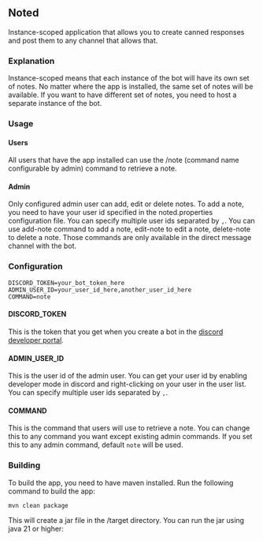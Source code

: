 ## Noted
Instance-scoped application that allows you to create canned responses and post them to any channel that allows that.

### Explanation
Instance-scoped means that each instance of the bot will have its own set of notes. No matter where the app is installed,
the same set of notes will be available. If you want to have different set of notes, you need to host a separate
instance of the bot.

### Usage

#### Users
All users that have the app installed can use the /note (command name configurable by admin) command to retrieve a note.

#### Admin
Only configured admin user can add, edit or delete notes. To add a note, you need to have your user id specified in the
noted.properties configuration file. You can specify multiple user ids separated by `,`. You can use add-note command to
add a note, edit-note to edit a note, delete-note to delete a note. Those commands are only available in the direct
message channel with the bot.

### Configuration

```properties
DISCORD_TOKEN=your_bot_token_here
ADMIN_USER_ID=your_user_id_here,another_user_id_here
COMMAND=note
```

#### DISCORD_TOKEN
This is the token that you get when you create a bot in the [discord developer portal](https://discord.com/developers).

#### ADMIN_USER_ID
This is the user id of the admin user. You can get your user id by enabling developer mode in discord and right-clicking
on your user in the user list. You can specify multiple user ids separated by `,`.

#### COMMAND
This is the command that users will use to retrieve a note. You can change this to any command you want except existing
admin commands. If you set this to any admin command, default `note` will be used.

### Building

To build the app, you need to have maven installed. Run the following command to build the app:

```shell
mvn clean package
```

This will create a jar file in the /target directory. You can run the jar using java 21 or higher:
